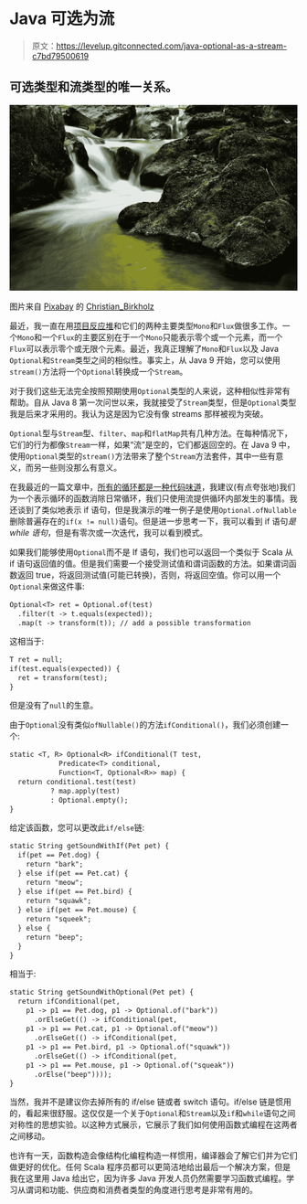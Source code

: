 # Java 可选为流

> 原文：<https://levelup.gitconnected.com/java-optional-as-a-stream-c7bd79500619>

## 可选类型和流类型的唯一关系。

![](img/cbce320c2313a96c12e17e3ecce8bc1b.png)

图片来自 [Pixabay](https://pixabay.com/?utm_source=link-attribution&utm_medium=referral&utm_campaign=image&utm_content=204398) 的 [Christian_Birkholz](https://pixabay.com/users/christian_birkholz-76800/?utm_source=link-attribution&utm_medium=referral&utm_campaign=image&utm_content=204398)

最近，我一直在用[项目反应堆](https://projectreactor.io/)和它们的两种主要类型`Mono`和`Flux`做很多工作。一个`Mono`和一个`Flux`的主要区别在于一个`Mono`只能表示零个或一个元素，而一个`Flux`可以表示零个或无限个元素。最近，我真正理解了`Mono`和`Flux`以及 Java `Optional`和`Stream`类型之间的相似性。事实上，从 Java 9 开始，您可以使用`stream()`方法将一个`Optional`转换成一个`Stream`。

对于我们这些无法完全按照预期使用`Optional`类型的人来说，这种相似性非常有帮助。自从 Java 8 第一次问世以来，我就接受了`Stream`类型，但是`Optional`类型我是后来才采用的。我认为这是因为它没有像 streams 那样被视为突破。

`Optional`型与`Stream`型、`filter`、`map`和`flatMap`共有几种方法。在每种情况下，它们的行为都像`Stream`一样，如果“流”是空的，它们都返回空的。在 Java 9 中，使用`Optional`类型的`stream()`方法带来了整个`Stream`方法套件，其中一些有意义，而另一些则没那么有意义。

在我最近的一篇文章中，[所有的循环都是一种代码味道](https://medium.com/swlh/all-loops-are-a-code-smell-6416ac4865d6)，我建议(有点夸张地)我们为一个表示循环的函数消除日常循环，我们只使用流提供循环内部发生的事情。我还谈到了类似地表示 if 语句，但是我演示的唯一例子是使用`Optional.ofNullable`删除普遍存在的`if(x != null)`语句。但是进一步思考一下，我可以看到 if 语句*是 while 语句*，但是有零次或一次迭代，我可以看到模式。

如果我们能够使用`Optional`而不是 If 语句，我们也可以返回一个类似于 Scala 从 if 语句返回值的值。但是我们需要一个接受测试值和谓词函数的方法。如果谓词函数返回 true，将返回测试值(可能已转换)，否则，将返回空值。你可以用一个`Optional`来做这件事:

```
Optional<T> ret = Optional.of(test)
  .filter(t -> t.equals(expected));
  .map(t -> transform(t)); // add a possible transformation
```

这相当于:

```
T ret = null;
if(test.equals(expected)) {
  ret = transform(test);
}
```

但是没有了`null`的生意。

由于`Optional`没有类似`ofNullable()`的方法`ifConditional()`，我们必须创建一个:

```
static <T, R> Optional<R> ifConditional(T test, 
            Predicate<T> conditional, 
            Function<T, Optional<R>> map) {
  return conditional.test(test) 
          ? map.apply(test) 
          : Optional.empty();
}
```

给定该函数，您可以更改此`if/else`链:

```
static String getSoundWithIf(Pet pet) {
  if(pet == Pet.dog) {
    return "bark";
  } else if(pet == Pet.cat) {
    return "meow";
  } else if(pet == Pet.bird) {
    return "squawk";
  } else if(pet == Pet.mouse) {
    return "squeek";
  } else {
    return "beep";
  }
}
```

相当于:

```
static String getSoundWithOptional(Pet pet) {
  return ifConditional(pet, 
    p1 -> p1 == Pet.dog, p1 -> Optional.of("bark"))
      .orElseGet(() -> ifConditional(pet,
    p1 -> p1 == Pet.cat, p1 -> Optional.of("meow"))
      .orElseGet(() -> ifConditional(pet,
    p1 -> p1 == Pet.bird, p1 -> Optional.of("squawk"))
      .orElseGet(() -> ifConditional(pet,
    p1 -> p1 == Pet.mouse, p1 -> Optional.of("squeak"))
      .orElse("beep"))));
}
```

当然，我并不是建议你去掉所有的 if/else 链或者 switch 语句。if/else 链是惯用的，看起来很舒服。这仅仅是一个关于`Optional`和`Stream`以及`if`和`while`语句之间对称性的思想实验。以这种方式展示，它展示了我们如何使用函数式编程在这两者之间移动。

也许有一天，函数构造会像结构化编程构造一样惯用，编译器会了解它们并为它们做更好的优化。任何 Scala 程序员都可以更简洁地给出最后一个解决方案，但是我在这里用 Java 给出它，因为许多 Java 开发人员仍然需要学习函数式编程。学习从谓词和功能、供应商和消费者类型的角度进行思考是非常有用的。